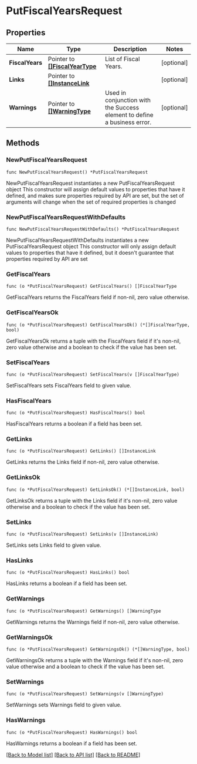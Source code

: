 # PutFiscalYearsRequest

## Properties

Name | Type | Description | Notes
------------ | ------------- | ------------- | -------------
**FiscalYears** | Pointer to [**[]FiscalYearType**](FiscalYearType.md) | List of Fiscal Years. | [optional] 
**Links** | Pointer to [**[]InstanceLink**](InstanceLink.md) |  | [optional] 
**Warnings** | Pointer to [**[]WarningType**](WarningType.md) | Used in conjunction with the Success element to define a business error. | [optional] 

## Methods

### NewPutFiscalYearsRequest

`func NewPutFiscalYearsRequest() *PutFiscalYearsRequest`

NewPutFiscalYearsRequest instantiates a new PutFiscalYearsRequest object
This constructor will assign default values to properties that have it defined,
and makes sure properties required by API are set, but the set of arguments
will change when the set of required properties is changed

### NewPutFiscalYearsRequestWithDefaults

`func NewPutFiscalYearsRequestWithDefaults() *PutFiscalYearsRequest`

NewPutFiscalYearsRequestWithDefaults instantiates a new PutFiscalYearsRequest object
This constructor will only assign default values to properties that have it defined,
but it doesn't guarantee that properties required by API are set

### GetFiscalYears

`func (o *PutFiscalYearsRequest) GetFiscalYears() []FiscalYearType`

GetFiscalYears returns the FiscalYears field if non-nil, zero value otherwise.

### GetFiscalYearsOk

`func (o *PutFiscalYearsRequest) GetFiscalYearsOk() (*[]FiscalYearType, bool)`

GetFiscalYearsOk returns a tuple with the FiscalYears field if it's non-nil, zero value otherwise
and a boolean to check if the value has been set.

### SetFiscalYears

`func (o *PutFiscalYearsRequest) SetFiscalYears(v []FiscalYearType)`

SetFiscalYears sets FiscalYears field to given value.

### HasFiscalYears

`func (o *PutFiscalYearsRequest) HasFiscalYears() bool`

HasFiscalYears returns a boolean if a field has been set.

### GetLinks

`func (o *PutFiscalYearsRequest) GetLinks() []InstanceLink`

GetLinks returns the Links field if non-nil, zero value otherwise.

### GetLinksOk

`func (o *PutFiscalYearsRequest) GetLinksOk() (*[]InstanceLink, bool)`

GetLinksOk returns a tuple with the Links field if it's non-nil, zero value otherwise
and a boolean to check if the value has been set.

### SetLinks

`func (o *PutFiscalYearsRequest) SetLinks(v []InstanceLink)`

SetLinks sets Links field to given value.

### HasLinks

`func (o *PutFiscalYearsRequest) HasLinks() bool`

HasLinks returns a boolean if a field has been set.

### GetWarnings

`func (o *PutFiscalYearsRequest) GetWarnings() []WarningType`

GetWarnings returns the Warnings field if non-nil, zero value otherwise.

### GetWarningsOk

`func (o *PutFiscalYearsRequest) GetWarningsOk() (*[]WarningType, bool)`

GetWarningsOk returns a tuple with the Warnings field if it's non-nil, zero value otherwise
and a boolean to check if the value has been set.

### SetWarnings

`func (o *PutFiscalYearsRequest) SetWarnings(v []WarningType)`

SetWarnings sets Warnings field to given value.

### HasWarnings

`func (o *PutFiscalYearsRequest) HasWarnings() bool`

HasWarnings returns a boolean if a field has been set.


[[Back to Model list]](../README.md#documentation-for-models) [[Back to API list]](../README.md#documentation-for-api-endpoints) [[Back to README]](../README.md)


